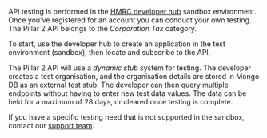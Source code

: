 API testing is performed in the [HMRC developer hub](https://developer.service.hmrc.gov.uk/api-documentation) sandbox environment. Once you’ve registered for an account you can conduct your own testing. The Pillar 2 API belongs to the *Corporation Tax* category.

To start, use the developer hub to create an application in the test environment (sandbox), then locate and subscribe to the API.

The Pillar 2 API will use a *dynamic stub* system for testing. The developer creates a test organisation, and the organisation details are stored in Mongo DB as an external test stub. The developer can then query multiple endpoints without having to enter new test data values. The data can be held for a maximum of 28 days, or cleared once testing is complete.

If you have a specific testing need that is not supported in the sandbox, contact our [support team](https://developer.service.hmrc.gov.uk/developer/support). 

